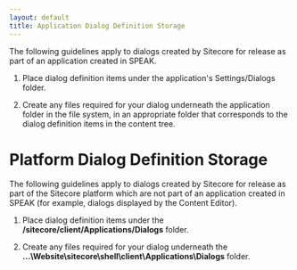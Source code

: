 ```yaml
---
layout: default
title: Application Dialog Definition Storage
---
```


The following guidelines apply to dialogs created by Sitecore for release as part of an application created in SPEAK.

1. Place dialog definition items under the application's Settings/Dialogs folder.  

1. Create any files required for your dialog underneath the application folder in the file system, in an appropriate folder that corresponds to the dialog definition items in the content tree.

# Platform Dialog Definition Storage #

The following guidelines apply to dialogs created by Sitecore for release as part of the Sitecore platform which are not part of an application created in SPEAK (for example, dialogs displayed by the Content Editor).

1. Place dialog definition items under the **/sitecore/client/Applications/Dialogs** folder.

1. Create any files required for your dialog underneath the **...\Website\sitecore\shell\client\Applications\Dialogs** folder.

